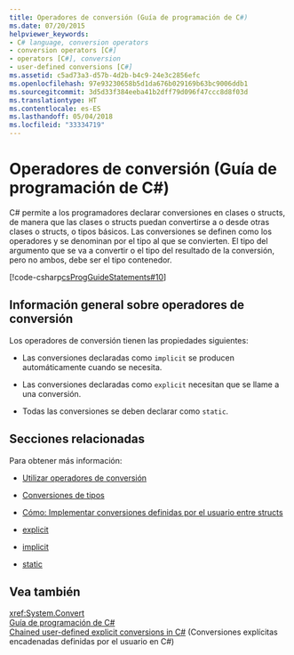 ```yaml
---
title: Operadores de conversión (Guía de programación de C#)
ms.date: 07/20/2015
helpviewer_keywords:
- C# language, conversion operators
- conversion operators [C#]
- operators [C#], conversion
- user-defined conversions [C#]
ms.assetid: c5ad73a3-d57b-4d2b-b4c9-24e3c2856efc
ms.openlocfilehash: 97e93230658b5d1da676b029169b63bc9006ddb1
ms.sourcegitcommit: 3d5d33f384eeba41b2dff79d096f47ccc8d8f03d
ms.translationtype: HT
ms.contentlocale: es-ES
ms.lasthandoff: 05/04/2018
ms.locfileid: "33334719"
---
```

# <a name="conversion-operators-c-programming-guide"></a>Operadores de conversión (Guía de programación de C#)
C# permite a los programadores declarar conversiones en clases o structs, de manera que las clases o structs puedan convertirse a o desde otras clases o structs, o tipos básicos. Las conversiones se definen como los operadores y se denominan por el tipo al que se convierten. El tipo del argumento que se va a convertir o el tipo del resultado de la conversión, pero no ambos, debe ser el tipo contenedor.  
  
 [!code-csharp[csProgGuideStatements#10](../../../csharp/programming-guide/classes-and-structs/codesnippet/CSharp/conversion-operators_1.cs)]  
  
## <a name="conversion-operators-overview"></a>Información general sobre operadores de conversión  
 Los operadores de conversión tienen las propiedades siguientes:  
  
-   Las conversiones declaradas como `implicit` se producen automáticamente cuando se necesita.  
  
-   Las conversiones declaradas como `explicit` necesitan que se llame a una conversión.  
  
-   Todas las conversiones se deben declarar como `static`.  
  
## <a name="related-sections"></a>Secciones relacionadas  
 Para obtener más información:  
  
-   [Utilizar operadores de conversión](../../../csharp/programming-guide/statements-expressions-operators/using-conversion-operators.md)  
  
-   [Conversiones de tipos](../../../csharp/programming-guide/types/casting-and-type-conversions.md)  
  
-   [Cómo: Implementar conversiones definidas por el usuario entre structs](../../../csharp/programming-guide/statements-expressions-operators/how-to-implement-user-defined-conversions-between-structs.md)  
  
-   [explicit](../../../csharp/language-reference/keywords/explicit.md)  
  
-   [implicit](../../../csharp/language-reference/keywords/implicit.md)  
  
-   [static](../../../csharp/language-reference/keywords/static.md)  
  
## <a name="see-also"></a>Vea también  
 <xref:System.Convert>  
 [Guía de programación de C#](../../../csharp/programming-guide/index.md)  
 [Chained user-defined explicit conversions in C#](https://blogs.msdn.microsoft.com/ericlippert/2007/04/16/chained-user-defined-explicit-conversions-in-c/) (Conversiones explícitas encadenadas definidas por el usuario en C#)
